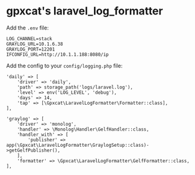 # gpxcat's laravel_log_formatter

Add the `.env` file:
```
LOG_CHANNEL=stack
GRAYLOG_URL=10.1.6.38
GRAYLOG_PORT=12201
IFCONFIG_URL=http://10.1.1.188:8080/ip
```

Add the config to your `config/logging.php` file:

```
'daily' => [
    'driver' => 'daily',
    'path' => storage_path('logs/laravel.log'),
    'level' => env('LOG_LEVEL', 'debug'),
    'days' => 14,
    'tap' => [\Gpxcat\LaravelLogFormatter\Formatter::class],
],
```

```
'graylog' => [
    'driver' => 'monolog',
    'handler' => \Monolog\Handler\GelfHandler::class,
    'handler_with' => [
        'publisher' => app(\Gpxcat\LaravelLogFormatter\GraylogSetup::class)->getGelfPublisher(),
    ],
    'formatter' => \Gpxcat\LaravelLogFormatter\GelfFormatter::class,
],
```
